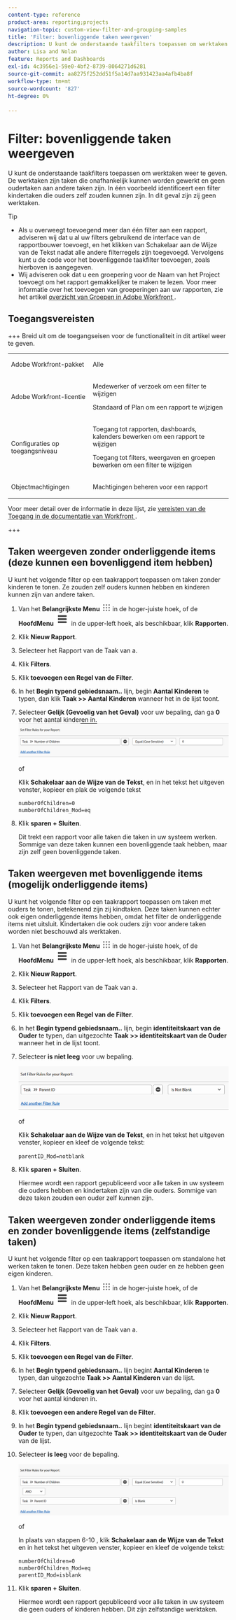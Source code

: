 ```yaml
---
content-type: reference
product-area: reporting;projects
navigation-topic: custom-view-filter-and-grouping-samples
title: 'Filter: bovenliggende taken weergeven'
description: U kunt de onderstaande taakfilters toepassen om werktaken weer te geven. De werktaken zijn taken die onafhankelijk kunnen worden gewerkt en geen oudertaken aan andere taken zijn. In één voorbeeld identificeert een filter kindertaken die ouders zelf zouden kunnen zijn. In dit geval zijn zij geen werktaken.
author: Lisa and Nolan
feature: Reports and Dashboards
exl-id: 4c3956e1-59e0-4bf2-8739-8064271d6281
source-git-commit: aa8275f252dd51f5a14d7aa931423aa4afb4ba8f
workflow-type: tm+mt
source-wordcount: '827'
ht-degree: 0%

---
```


# Filter: bovenliggende taken weergeven

<!--Audited: 10/2024-->

U kunt de onderstaande taakfilters toepassen om werktaken weer te geven. De werktaken zijn taken die onafhankelijk kunnen worden gewerkt en geen oudertaken aan andere taken zijn. In één voorbeeld identificeert een filter kindertaken die ouders zelf zouden kunnen zijn. In dit geval zijn zij geen werktaken.

>[!TIP]
>
>* Als u overweegt toevoegend meer dan één filter aan een rapport, adviseren wij dat u al uw filters gebruikend de interface van de rapportbouwer toevoegt, en het klikken van Schakelaar aan de Wijze van de Tekst nadat alle andere filterregels zijn toegevoegd. Vervolgens kunt u de code voor het bovenliggende taakfilter toevoegen, zoals hierboven is aangegeven. 
>* Wij adviseren ook dat u een groepering voor de Naam van het Project toevoegt om het rapport gemakkelijker te maken te lezen. Voor meer informatie over het toevoegen van groeperingen aan uw rapporten, zie het artikel [&#x200B; overzicht van Groepen in Adobe Workfront &#x200B;](../../../reports-and-dashboards/reports/reporting-elements/groupings-overview.md).
>

## Toegangsvereisten

+++ Breid uit om de toegangseisen voor de functionaliteit in dit artikel weer te geven. 

<table style="table-layout:auto"> 
 <col> 
 <col> 
 <tbody> 
  <tr> 
   <td role="rowheader">Adobe Workfront-pakket</td> 
   <td> <p>Alle</p> </td> 
  </tr> 
  <tr> 
   <td role="rowheader">Adobe Workfront-licentie</td> 
   <td> 
   <p>Medewerker of verzoek om een filter te wijzigen </p>
   <p>Standaard of Plan om een rapport te wijzigen</p>
  </tr> 
  <tr> 
   <td role="rowheader">Configuraties op toegangsniveau</td> 
   <td> <p>Toegang tot rapporten, dashboards, kalenders bewerken om een rapport te wijzigen</p> <p>Toegang tot filters, weergaven en groepen bewerken om een filter te wijzigen</p> </td> 
  </tr> 
  <tr> 
   <td role="rowheader">Objectmachtigingen</td> 
   <td> <p>Machtigingen beheren voor een rapport</p>  </td> 
  </tr> 
 </tbody> 
</table>

Voor meer detail over de informatie in deze lijst, zie [&#x200B; vereisten van de Toegang in de documentatie van Workfront &#x200B;](/help/quicksilver/administration-and-setup/add-users/access-levels-and-object-permissions/access-level-requirements-in-documentation.md).

+++

## Taken weergeven zonder onderliggende items (deze kunnen een bovenliggend item hebben)

U kunt het volgende filter op een taakrapport toepassen om taken zonder kinderen te tonen. Ze zouden zelf ouders kunnen hebben en kinderen kunnen zijn van andere taken.

1. Van het **Belangrijkste Menu** ![&#x200B; Belangrijkste pictogram van het Menu &#x200B;](assets/main-menu-icon.png) in de hoger-juiste hoek, of de **HoofdMenu** ![&#x200B; Belangrijkste lijnen van het Menu &#x200B;](assets/lines-main-menu.png) in de upper-left hoek, als beschikbaar, klik **Rapporten**.

1. Klik **Nieuw Rapport**.
1. Selecteer het Rapport van de Taak van a **&#x200B;**.
1. Klik **Filters**.
1. Klik **toevoegen een Regel van de Filter**.
1. In het **Begin typend gebiedsnaam..** lijn, begin **Aantal Kinderen** te typen, dan klik **Taak >> Aantal Kinderen** wanneer het in de lijst toont.

1. Selecteer **Gelijk (Gevoelig van het Geval)** voor uw bepaling, dan ga **0** voor het aantal kinderen in.\
   ![&#x200B; de taakfilter van de Ouder &#x200B;](assets/parent-task-filter-from-the-ui-350x76.png)

   of

   Klik **Schakelaar aan de Wijze van de Tekst**, en in het tekst het uitgeven venster, kopieer en plak de volgende tekst

   ```
   numberOfChildren=0
   numberOfChildren_Mod=eq
   ```


1. Klik **sparen + Sluiten**.

   Dit trekt een rapport voor alle taken die taken in uw systeem werken. Sommige van deze taken kunnen een bovenliggende taak hebben, maar zijn zelf geen bovenliggende taken.

## Taken weergeven met bovenliggende items (mogelijk onderliggende items)

U kunt het volgende filter op een taakrapport toepassen om taken met ouders te tonen, betekenend zijn zij kindtaken. Deze taken kunnen echter ook eigen onderliggende items hebben, omdat het filter de onderliggende items niet uitsluit. Kindertaken die ook ouders zijn voor andere taken worden niet beschouwd als werktaken.

1. Van het **Belangrijkste Menu** ![&#x200B; Belangrijkste pictogram van het Menu &#x200B;](assets/main-menu-icon.png) in de hoger-juiste hoek, of de **HoofdMenu** ![&#x200B; Belangrijkste lijnen van het Menu &#x200B;](assets/lines-main-menu.png) in de upper-left hoek, als beschikbaar, klik **Rapporten**.

1. Klik **Nieuw Rapport**.
1. Selecteer het Rapport van de Taak van a **&#x200B;**.
1. Klik **Filters**.
1. Klik **toevoegen een Regel van de Filter**.
1. In het **Begin typend gebiedsnaam..** lijn, begin **identiteitskaart van de Ouder** te typen, dan uitgezochte **Taak >> identiteitskaart van de Ouder** wanneer het in de lijst toont.
1. Selecteer **is niet leeg** voor uw bepaling.

   ![&#x200B; identiteitskaart van de Ouder is niet leeg &#x200B;](assets/filter-parent-id-not-blank-350x100.png)

   of

   Klik **Schakelaar aan de Wijze van de Tekst**, en in het tekst het uitgeven venster, kopieer en kleef de volgende tekst: 

   `parentID_Mod=notblank`

1. Klik **sparen + Sluiten**.

   Hiermee wordt een rapport gepubliceerd voor alle taken in uw systeem die ouders hebben en kindertaken zijn van die ouders. Sommige van deze taken zouden een ouder zelf kunnen zijn.

## Taken weergeven zonder onderliggende items en zonder bovenliggende items (zelfstandige taken)

U kunt het volgende filter op een taakrapport toepassen om standalone het werken taken te tonen. Deze taken hebben geen ouder en ze hebben geen eigen kinderen.

1. Van het **Belangrijkste Menu** ![&#x200B; Belangrijkste pictogram van het Menu &#x200B;](assets/main-menu-icon.png) in de hoger-juiste hoek, of de **HoofdMenu** ![&#x200B; Belangrijkste lijnen van het Menu &#x200B;](assets/lines-main-menu.png) in de upper-left hoek, als beschikbaar, klik **Rapporten**.

1. Klik **Nieuw Rapport**.
1. Selecteer het Rapport van de Taak van a **&#x200B;**.
1. Klik **Filters**.
1. Klik **toevoegen een Regel van de Filter**.
1. In het **Begin typend gebiedsnaam..** lijn begint **Aantal Kinderen** te typen, dan uitgezochte **Taak >> Aantal Kinderen** van de lijst.
1. Selecteer **Gelijk (Gevoelig van het Geval)** voor uw bepaling, dan ga **0** voor het aantal kinderen in.
1. Klik **toevoegen een andere Regel van de Filter**.
1. In het **Begin typend gebiedsnaam..** lijn begint **identiteitskaart van de Ouder** te typen, dan uitgezochte **Taak >> identiteitskaart van de Ouder** van de lijst.
1. Selecteer **is leeg** voor de bepaling.

   ![&#x200B; identiteitskaart van de Ouder is leeg en geen kinderen &#x200B;](assets/filter-parent-id-blank-and-zero-children-350x121.png)

   of

   In plaats van stappen 6-10 <!--ensure steps above stay accurate-->, klik **Schakelaar aan de Wijze van de Tekst** en in het tekst het uitgeven venster, kopieer en kleef de volgende tekst:

   ```
   numberOfChildren=0
   numberOfChildren_Mod=eq
   parentID_Mod=isblank
   ```

1. Klik **sparen + Sluiten**.

   Hiermee wordt een rapport gepubliceerd voor alle taken in uw systeem die geen ouders of kinderen hebben. Dit zijn zelfstandige werktaken.

